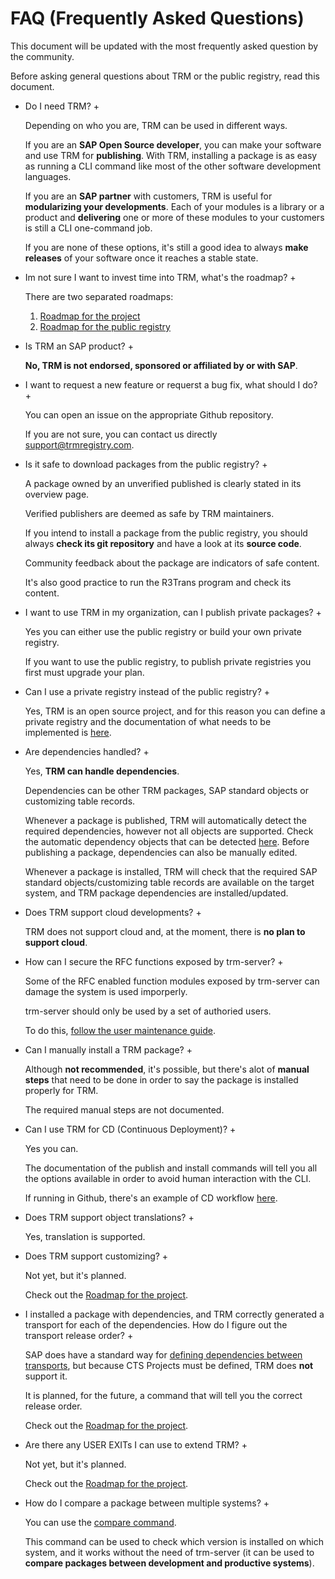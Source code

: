 # FAQ (Frequently Asked Questions)

This document will be updated with the most frequently asked question by the community.

Before asking general questions about TRM or the public registry, read this document.

+ Do I need TRM? +

    Depending on who you are, TRM can be used in different ways.

    If you are an **SAP Open Source developer**, you can make your software and use TRM for **publishing**. With TRM, installing a package is as easy as running a CLI command like most of the other software development languages.

    If you are an **SAP partner** with customers, TRM is useful for **modularizing your developments**. Each of your modules is a library or a product and **delivering** one or more of these modules to your customers is still a CLI one-command job.

    If you are none of these options, it's still a good idea to always **make releases** of your software once it reaches a stable state.

+ Im not sure I want to invest time into TRM, what's the roadmap? +

    There are two separated roadmaps:
    1. [Roadmap for the project](/commons/roadmap.md)
    2. [Roadmap for the public registry](/registry/public/roadmap.md)

+ Is TRM an SAP product? +

    **No, TRM is not endorsed, sponsored or affiliated by or with SAP**.

+ I want to request a new feature or requerst a bug fix, what should I do? +

    You can open an issue on the appropriate Github repository.

    If you are not sure, you can contact us directly [support@trmregistry.com](mailto:support@trmregistry.com).

+ Is it safe to download packages from the public registry? +

    A package owned by an unverified published is clearly stated in its overview page.

    Verified publishers are deemed as safe by TRM maintainers.
    
    If you intend to install a package from the public registry, you should always **check its git repository** and have a look at its **source code**.
    
    Community feedback about the package are indicators of safe content.

    It's also good practice to run the R3Trans program and check its content.

+ I want to use TRM in my organization, can I publish private packages? +

    Yes you can either use the public registry or build your own private registry.

    If you want to use the public registry, to publish private registries you first must upgrade your plan.

+ Can I use a private registry instead of the public registry? +

    Yes, TRM is an open source project, and for this reason you can define a private registry and the documentation of what needs to be implemented is [here](/registry/private/README.md).

+ Are dependencies handled? +

    Yes, **TRM can handle dependencies**.

    Dependencies can be other TRM packages, SAP standard objects or customizing table records.

    Whenever a package is published, TRM will automatically detect the required dependencies, however not all objects are supported. Check the automatic dependency objects that can be detected [here](/commons/dependencies.md#dependency-recognition).
    Before publishing a package, dependencies can also be manually edited.

    Whenever a package is installed, TRM will check that the required SAP standard objects/customizing table records are available on the target system, and TRM package dependencies are installed/updated.

+ Does TRM support cloud developments? +
    
    TRM does not support cloud and, at the moment, there is **no plan to support cloud**.

+ How can I secure the RFC functions exposed by trm-server? +
    
    Some of the RFC enabled function modules exposed by trm-server can damage the system is used imporperly.
    
    trm-server should only be used by a set of authoried users.
    
    To do this, [follow the user maintenance guide](https://docs.trmregistry.com/#/server/docs/setup?id=user-authorization-maintenance).

+ Can I manually install a TRM package? +
    
    Although **not recommended**, it's possible, but there's alot of **manual steps** that need to be done in order to say the package is installed properly for TRM.

    The required manual steps are not documented.

+ Can I use TRM for CD (Continuous Deployment)? +

    Yes you can.

    The documentation of the publish and install commands will tell you all the options available in order to avoid human interaction with the CLI.

    If running in Github, there's an example of CD workflow [here](/client/docs/examples/githubActions.md).

+ Does TRM support object translations? +

    Yes, translation is supported.

 + Does TRM support customizing? +

    Not yet, but it's planned.

    Check out the [Roadmap for the project](/commons/roadmap.md).

 + I installed a package with dependencies, and TRM correctly generated a transport for each of the dependencies. How do I figure out the transport release order? +
    
    SAP does have a standard way for [defining dependencies between transports](https://help.sap.com/docs/SUPPORT_CONTENT/basis/3354611666.html), but because CTS Projects must be defined, TRM does **not** support it.

    It is planned, for the future, a command that will tell you the correct release order.

    Check out the [Roadmap for the project](/commons/roadmap.md).

 + Are there any USER EXITs I can use to extend TRM? +
    
    Not yet, but it's planned.

    Check out the [Roadmap for the project](/commons/roadmap.md).

 + How do I compare a package between multiple systems? +
    
    You can use the [compare command](/client/docs/commands.md#compare-package-between-multiple-systems).

    This command can be used to check which version is installed on which system, and it works without the need of trm-server (it can be used to **compare packages between development and productive systems**).